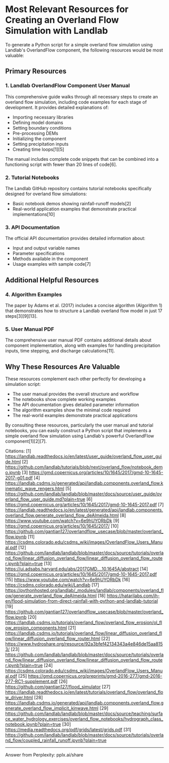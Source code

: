 # Most Relevant Resources for Creating an Overland Flow Simulation with Landlab

To generate a Python script for a simple overland flow simulation using Landlab's OverlandFlow component, the following resources would be most valuable:

## Primary Resources

### 1. Landlab OverlandFlow Component User Manual
This comprehensive guide walks through all necessary steps to create an overland flow simulation, including code examples for each stage of development. It provides detailed explanations of:
- Importing necessary libraries
- Defining model domains
- Setting boundary conditions
- Pre-processing DEMs
- Initializing the component
- Setting precipitation inputs
- Creating time loops[1][5]

The manual includes complete code snippets that can be combined into a functioning script with fewer than 20 lines of code[6].

### 2. Tutorial Notebooks
The Landlab GitHub repository contains tutorial notebooks specifically designed for overland flow simulations:
- Basic notebook demos showing rainfall-runoff models[2]
- Real-world application examples that demonstrate practical implementations[10]

### 3. API Documentation
The official API documentation provides detailed information about:
- Input and output variable names
- Parameter specifications
- Methods available in the component
- Usage examples with sample code[7]

## Additional Helpful Resources

### 4. Algorithm Examples
The paper by Adams et al. (2017) includes a concise algorithm (Algorithm 1) that demonstrates how to structure a Landlab overland flow model in just 17 steps[3][9][13].

### 5. User Manual PDF
The comprehensive user manual PDF contains additional details about component implementation, along with examples for handling precipitation inputs, time stepping, and discharge calculations[11].

## Why These Resources Are Valuable

These resources complement each other perfectly for developing a simulation script:
- The user manual provides the overall structure and workflow
- The notebooks show complete working examples
- The API documentation gives detailed parameter information
- The algorithm examples show the minimal code required
- The real-world examples demonstrate practical applications

By consulting these resources, particularly the user manual and tutorial notebooks, you can easily construct a Python script that implements a simple overland flow simulation using Landlab's powerful OverlandFlow component[1][2][7].

Citations:
[1] https://landlab.readthedocs.io/en/latest/user_guide/overland_flow_user_guide.html
[2] https://github.com/landlab/tutorials/blob/next/overland_flow/notebook_demo.ipynb
[3] https://gmd.copernicus.org/articles/10/1645/2017/gmd-10-1645-2017-g01.pdf
[4] https://landlab.csdms.io/generated/api/landlab.components.overland_flow.kinematic_wave_rengers.html
[5] https://github.com/landlab/landlab/blob/master/docs/source/user_guide/overland_flow_user_guide.md?plain=true
[6] https://gmd.copernicus.org/articles/10/1645/2017/gmd-10-1645-2017.pdf
[7] https://landlab.readthedocs.io/en/latest/generated/api/landlab.components.overland_flow.generate_overland_flow_deAlmeida.html
[8] https://www.youtube.com/watch?v=6e9hUYORbDk
[9] https://gmd.copernicus.org/articles/10/1645/2017/
[10] https://github.com/gantian127/overlandflow_usecase/blob/master/overland_flow.ipynb
[11] https://csdms.colorado.edu/csdms_wiki/images/OverlandFlow_Users_Manual.pdf
[12] https://github.com/landlab/landlab/blob/master/docs/source/tutorials/overland_flow/linear_diffusion_overland_flow/linear_diffusion_overland_flow_router.ipynb?plain=true
[13] https://ui.adsabs.harvard.edu/abs/2017GMD....10.1645A/abstract
[14] https://gmd.copernicus.org/articles/10/1645/2017/gmd-10-1645-2017.pdf
[15] https://www.youtube.com/watch?v=6e9hUYORbDk
[16] https://csdms.colorado.edu/wiki/Landlab
[17] https://pythonhosted.org/landlab/_modules/landlab/components/overland_flow/generate_overland_flow_deAlmeida.html
[18] https://hatarilabs.com/ih-en/flood-simulation-from-direct-rainfall-with-python-and-landlab-tutorial
[19] https://github.com/gantian127/overlandflow_usecase/blob/master/overland_flow.ipynb
[20] https://landlab.csdms.io/tutorials/overland_flow/overland_flow_erosion/ol_flow_erosion_components.html
[21] https://landlab.csdms.io/tutorials/overland_flow/linear_diffusion_overland_flow/linear_diffusion_overland_flow_router.html
[22] https://www.hydroshare.org/resource/92a3bfef42134343a4e846de15aa8153/
[23] https://github.com/landlab/landlab/blob/master/docs/source/tutorials/overland_flow/linear_diffusion_overland_flow/linear_diffusion_overland_flow_router.ipynb?plain=true
[24] https://csdms.colorado.edu/csdms_wiki/images/OverlandFlow_Users_Manual.pdf
[25] https://gmd.copernicus.org/preprints/gmd-2016-277/gmd-2016-277-RC1-supplement.pdf
[26] https://github.com/gantian127/flood_simulator
[27] https://landlab.readthedocs.io/en/latest/tutorials/overland_flow/overland_flow_driver.html
[28] https://landlab.csdms.io/generated/api/landlab.components.overland_flow.generate_overland_flow_implicit_kinwave.html
[29] https://github.com/landlab/landlab/blob/master/docs/source/teaching/surface_water_hydrology_exercises/overland_flow_notebooks/hydrograph_class_notebook.ipynb?plain=true
[30] https://media.readthedocs.org/pdf/grids/latest/grids.pdf
[31] https://github.com/landlab/landlab/blob/master/docs/source/tutorials/overland_flow/coupled_rainfall_runoff.ipynb?plain=true

---
Answer from Perplexity: pplx.ai/share